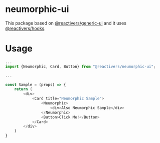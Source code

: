 # neumorphic-ui

This package based on [@reactivers/generic-ui](https://github.com/mrtgny/generic-ui) and it
uses [@reactivers/hooks](https://github.com/mrtgny/hooks).

# Usage

```js
...
import {Neumorphic, Card, Button} from "@reactivers/neumorphic-ui";

...

const Sample = (props) => {
    return (
        <div>
            <Card title="Neumorphic Sample">
                <Neumorphic>
                    <div>Also Neumorphic Sample</div>
                </Neumorphic>
                <Button>Click Me!</Button>
            </Card>
        </div>
    )
}
```
